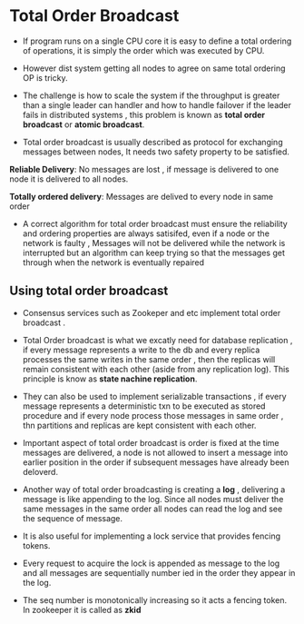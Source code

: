 # Total Order Broadcast

- If program runs on a single CPU core it is easy to define a total ordering of operations, it is simply the order which was executed by CPU. 

- However dist system getting all nodes to agree on same total ordering OP is tricky. 

- The challenge is how to scale the system if the throughput is greater than a single leader can handler and how to handle failover if the leader fails in distributed systems , this problem is known as **total order broadcast** or **atomic broadcast**.

- Total order broadcast is usually described as protocol for exchanging messages between nodes, It needs two safety property to be satisfied.

**Reliable Delivery**: No messages are lost , if message is delivered to one node it is delivered to all nodes.

**Totally ordered delivery**: Messages are delived to every node in same order

- A correct algorithm for total order broadcast must ensure the reliability and ordering properties are always satisifed, even if a node or the network is faulty , Messages will not be delivered while the network is interrupted but an algorithm can keep trying so that the messages get through when the network is eventually repaired


## Using total order broadcast

- Consensus services such as Zookeper and etc implement total order broadcast . 

- Total Order broadcast is what we excatly need for database replication , if every message represents a write to the db and every replica processes the same writes in the same order , then the replicas will remain consistent with each other (aside from any replication log). This principle is know as **state nachine replication**.

- They can also be used to implement serializable transactions , if every message represents a deterministic txn to be executed as stored procedure and if every node process those messages in same order , thn partitions and replicas are kept consistent with each other.

- Important aspect of total order broadcast is order is fixed at the time messages are delivered, a node is not allowed to insert a message into earlier position in the order if subsequent messages have already been deloverd.

- Another way of total order broadcasting is creating a **log** , delivering a message is like appending to the log. Since all nodes must deliver the same messages in the same order all nodes can read the log and see the sequence of message.

- It is also useful for implementing a lock service that provides fencing tokens. 

- Every request to acquire the lock is appended as message to the log and all messages are sequentially number ied in the order they appear in the log. 

- The seq number is monotonically increasing so it acts a fencing token. In zookeeper it is called as **zkid**

